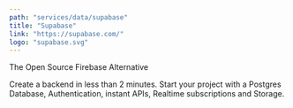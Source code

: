 ```yaml
---
path: "services/data/supabase"
title: "Supabase"
link: "https://supabase.com/"
logo: "supabase.svg"
---
```


The Open Source Firebase Alternative

Create a backend in less than 2 minutes. Start your project with a Postgres Database, Authentication, instant APIs, Realtime subscriptions and Storage.
